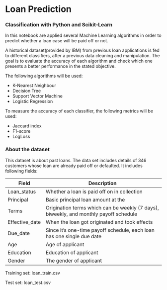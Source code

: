 # Loan Prediction

### Classification with Python and Scikit-Learn

In this notebook are applied several Machine Learning algorithms in order to predict whether a loan case will be paid off or not.

A historical dataset(provided by IBM) from previous loan applications is fed to different classifiers, after a previous data cleaning and manipulation.
The goal is to evaluate the accuracy of each algorithm and check which one presents a better performance in the stated objective.

The following algorithms will be used:
- K-Nearest Neighbour
- Decision Tree
- Support Vector Machine
- Logistic Regression

To measure the accuracy of each classifier, the following metrics will be used:
- Jaccard index
- F1-score
- LogLoss


### About the dataset


This dataset is about past loans. The data set includes details of 346 customers whose loan are already paid off or defaulted. It includes following fields:

| Field          | Description                                                                           |
|----------------|---------------------------------------------------------------------------------------|
| Loan_status    | Whether a loan is paid off on in collection                                           |
| Principal      | Basic principal loan amount at the                                                    |
| Terms          | Origination terms which can be weekly (7 days), biweekly, and monthly payoff schedule |
| Effective_date | When the loan got originated and took effects                                         |
| Due_date       | Since it’s one-time payoff schedule, each loan has one single due date                |
| Age            | Age of applicant                                                                      |
| Education      | Education of applicant                                                                |
| Gender         | The gender of applicant                                                               |


Training set: loan_train.csv

Test set: loan_test.csv


